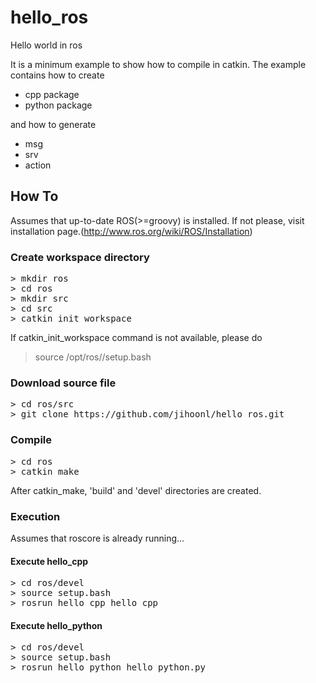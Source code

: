 hello_ros
=========

Hello world in ros

It is a minimum example to show how to compile in catkin. The example contains how to create

- cpp package
- python package

and how to generate

- msg
- srv
- action


## How To ##

Assumes that up-to-date ROS(>=groovy) is installed. If not please, visit installation page.(http://www.ros.org/wiki/ROS/Installation)

### Create workspace directory

<pre>
> mkdir ros
> cd ros
> mkdir src
> cd src
> catkin_init_workspace
</pre>

If catkin_init_workspace command is not available, please do

> source /opt/ros/<YOUR ROS RELEASE VERSION>/setup.bash

### Download source file

<pre>
> cd ros/src
> git clone https://github.com/jihoonl/hello_ros.git
</pre>

### Compile

<pre>
> cd ros
> catkin_make
</pre>

After catkin_make, 'build' and 'devel' directories are created.

### Execution

Assumes that roscore is already running...
 
#### Execute hello_cpp
<pre>
> cd ros/devel
> source setup.bash
> rosrun hello_cpp hello_cpp
</pre>

#### Execute hello_python
<pre>
> cd ros/devel
> source setup.bash
> rosrun hello_python hello_python.py
</pre>

